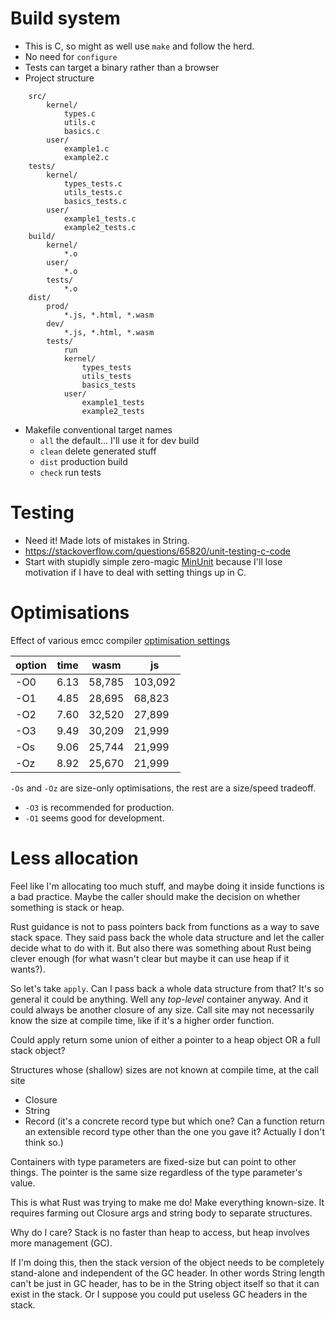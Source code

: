 Build system
============
- This is C, so might as well use `make` and follow the herd.
- No need for `configure`
- Tests can target a binary rather than a browser
- Project structure
```
    src/
        kernel/
            types.c
            utils.c
            basics.c
        user/
            example1.c
            example2.c
    tests/
        kernel/
            types_tests.c
            utils_tests.c
            basics_tests.c
        user/
            example1_tests.c
            example2_tests.c
    build/
        kernel/
            *.o
        user/
            *.o
        tests/
            *.o
    dist/
        prod/
            *.js, *.html, *.wasm
        dev/
            *.js, *.html, *.wasm
        tests/
            run
            kernel/
                types_tests
                utils_tests
                basics_tests
            user/
                example1_tests
                example2_tests
```
- Makefile conventional target names
    - `all` the default... I'll use it for dev build
    - `clean` delete generated stuff
    - `dist` production build
    - `check` run tests


Testing
=======
- Need it! Made lots of mistakes in String.
- https://stackoverflow.com/questions/65820/unit-testing-c-code
- Start with stupidly simple zero-magic [MinUnit](http://www.jera.com/techinfo/jtns/jtn002.html) because I'll lose motivation if I have to deal with setting things up in C.



Optimisations
=============

Effect of various emcc compiler [optimisation settings](https://kripken.github.io/emscripten-site/docs/tools_reference/emcc.html)

| option | time | wasm | js |
| ------ | ---- | ---- | -- |
| -O0 | 6.13 | 58,785 | 103,092 |
| -O1 | 4.85 | 28,695 | 68,823 |
| -O2 | 7.60 | 32,520 | 27,899 |
| -O3 | 9.49 | 30,209 | 21,999 |
| -Os | 9.06 | 25,744 | 21,999 |
| -Oz | 8.92 | 25,670 | 21,999 |

`-Os` and `-Oz` are size-only optimisations, the rest are a size/speed tradeoff.
- `-O3` is recommended for production.
- `-O1` seems good for development.

Less allocation
===============
Feel like I'm allocating too much stuff, and maybe doing it inside functions is a bad practice. Maybe the caller should make the decision on whether something is stack or heap.

Rust guidance is not to pass pointers back from functions as a way to save stack space. They said pass back the whole data structure and let the caller decide what to do with it. But also there was something about Rust being clever enough (for what wasn't clear but maybe it can use heap if it wants?).

So let's take `apply`. Can I pass back a whole data structure from that? It's so general it could be anything. Well any _top-level_ container anyway. And it could always be another closure of any size. Call site may not necessarily know the size at compile time, like if it's a higher order function.

Could apply return some union of either a pointer to a heap object OR a full stack object?

Structures whose (shallow) sizes are not known at compile time, at the call site
- Closure
- String
- Record (it's a concrete record type but which one? Can a function return an extensible record type other than the one you gave it? Actually I don't think so.)

Containers with type parameters are fixed-size but can point to other things. The pointer is the same size regardless of the type parameter's value.

This is what Rust was trying to make me do! Make everything known-size. It requires farming out Closure args and string body to separate structures.

Why do I care? Stack is no faster than heap to access, but heap involves more management (GC).

If I'm doing this, then the stack version of the object needs to be completely stand-alone and independent of the GC header. In other words String length can't be just in GC header, has to be in the String object itself so that it can exist in the stack.
Or I suppose you could put useless GC headers in the stack.
